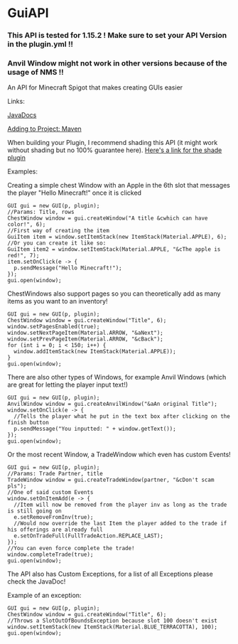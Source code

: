 # GuiAPI
### This API is tested for 1.15.2 ! Make sure to set your API Version in the plugin.yml !!
### Anvil Window might not work in other versions because of the usage of NMS !!
An API for Minecraft Spigot that makes creating GUIs easier

Links:

[JavaDocs](https://skiftstar.github.io/guiAPI)

[Adding to Project: Maven](https://jitpack.io/#Skiftstar/guiAPI)

When building your Plugin, I recommend shading this API (it might work without shading but no 100% guarantee here). [Here's a link for the shade plugin](https://maven.apache.org/plugins/maven-shade-plugin/)

Examples:

Creating a simple chest Window with an Apple in the 6th slot that messages the player "Hello Minecraft!" once it is clicked
```
GUI gui = new GUI(p, plugin);
//Params: Title, rows
ChestWindow window = gui.createWindow("A title &cwhich can have color!", 6);
//First way of creating the item
GuiItem item = window.setItemStack(new ItemStack(Material.APPLE), 6);
//Or you can create it like so:
GuiItem item2 = window.setItemStack(Material.APPLE, "&cThe apple is red!", 7);
item.setOnClick(e -> {
  p.sendMessage("Hello Minecraft!");
});
gui.open(window);
```

ChestWindows also support pages so you can theoretically add as many items as you want to an inventory!
```
GUI gui = new GUI(p, plugin);
ChestWindow window = gui.createWindow("Title", 6);
window.setPagesEnabled(true);
window.setNextPageItem(Material.ARROW, "&aNext");
window.setPrevPageItem(Material.ARROW, "&cBack");
for (int i = 0; i < 150; i++) {
  window.addItemStack(new ItemStack(Material.APPLE));
}
gui.open(window);
```

There are also other types of Windows, for example Anvil Windows (which are great for letting the player input text!)
```
GUI gui = new GUI(p, plugin);
AnvilWindow window = gui.createAnvilWindow("&aAn original Title");
window.setOnClick(e -> {
  //Tells the player what he put in the text box after clicking on the finish button
  p.sendMessage("You inputted: " + window.getText());
});
gui.open(window);
```

Or the most recent Window, a TradeWindow which even has custom Events!
```
GUI gui = new GUI(p, plugin);
//Params: Trade Partner, title
TradeWindow window = gui.createTradeWindow(partner, "&cDon't scam pls");
//One of said custom Events
window.setOnItemAdd(e -> {
  //Item will now be removed from the player inv as long as the trade is still going on
  e.setRemoveFromInv(true);
  //Would now override the last Item the player added to the trade if his offerings are already full
  e.setOnTradeFull(FullTradeAction.REPLACE_LAST);
});
//You can even force complete the trade!
window.completeTrade(true);
gui.open(window);
```

The API also has Custom Exceptions, for a list of all Exceptions please check the JavaDoc!

Example of an exception:
```
GUI gui = new GUI(p, plugin);
ChestWindow window = gui.createWindow("Title", 6);
//Throws a SlotOutOfBoundsException because slot 100 doesn't exist
window.setItemStack(new ItemStack(Material.BLUE_TERRACOTTA), 100);
gui.open(window);
```
